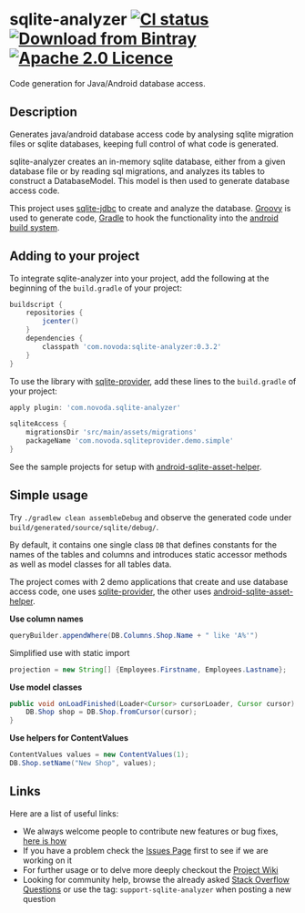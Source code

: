 # sqlite-analyzer [![CI status](https://ci.novoda.com/buildStatus/icon?job=sqlite-analyzer)](https://ci.novoda.com/job/sqlite-analyzer/lastBuild/console) [![Download from Bintray](https://api.bintray.com/packages/novoda/maven/sqlite-analyzer/images/download.svg)](https://bintray.com/novoda/maven/sqlite-analyzer/_latestVersion) [![Apache 2.0 Licence](https://img.shields.io/github/license/novoda/sqlite-analyzer.svg)](https://github.com/novoda/sqlite-analyzer/blob/master/LICENSE.txt)

Code generation for Java/Android database access.

## Description

Generates java/android database access code by analysing sqlite migration files or sqlite databases,
keeping full control of what code is generated.

sqlite-analyzer creates an in-memory sqlite database, either from a given database file or by reading sql migrations,
and analyzes its tables to construct a DatabaseModel. This model is then used to generate database access code.

This project uses [sqlite-jdbc](https://bitbucket.org/xerial/sqlite-jdbc) to create and analyze the database.
[Groovy](http://groovy.codehaus.org/) is used to generate code, [Gradle](http://www.gradle.org/) to hook
the functionality into the [android build system](http://tools.android.com/tech-docs/new-build-system).

## Adding to your project

To integrate sqlite-analyzer into your project, add the following at the beginning of the `build.gradle` of your project:

```groovy
buildscript {
    repositories {
        jcenter()
    }
    dependencies {
        classpath 'com.novoda:sqlite-analyzer:0.3.2'
    }
}
```

To use the library with [sqlite-provider](https://github.com/novoda/sqlite-provider), add these lines to the `build.gradle` of your project:

```groovy
apply plugin: 'com.novoda.sqlite-analyzer'

sqliteAccess {
    migrationsDir 'src/main/assets/migrations'
    packageName 'com.novoda.sqliteprovider.demo.simple'
}
```

See the sample projects for setup with [android-sqlite-asset-helper](https://github.com/jgilfelt/android-sqlite-asset-helper).


## Simple usage

Try `./gradlew clean assembleDebug` and observe the generated code under `build/generated/source/sqlite/debug/`.

By default, it contains one single class `DB` that defines constants for the names of the tables and columns and
introduces static accessor methods as well as model classes for all tables data.

The project comes with 2 demo applications that create and use database access code,
one uses [sqlite-provider](https://github.com/novoda/sqlite-provider),
the other uses [android-sqlite-asset-helper](https://github.com/jgilfelt/android-sqlite-asset-helper).

**Use column names**
``` java
queryBuilder.appendWhere(DB.Columns.Shop.Name + " like 'A%'")
```

Simplified use with static import 
``` java
projection = new String[] {Employees.Firstname, Employees.Lastname};
```

**Use model classes**
``` java
public void onLoadFinished(Loader<Cursor> cursorLoader, Cursor cursor) {
    DB.Shop shop = DB.Shop.fromCursor(cursor);
}
```

**Use helpers for ContentValues**
``` java
ContentValues values = new ContentValues(1);
DB.Shop.setName("New Shop", values);
```

## Links

Here are a list of useful links:

 * We always welcome people to contribute new features or bug fixes, [here is how](https://github.com/novoda/novoda/blob/master/CONTRIBUTING.md)
 * If you have a problem check the [Issues Page](https://github.com/novoda/sqlite-analyzer/issues) first to see if we are working on it
 * For further usage or to delve more deeply checkout the [Project Wiki](https://github.com/novoda/sqlite-analyzer/wiki)
 * Looking for community help, browse the already asked [Stack Overflow Questions](http://stackoverflow.com/questions/tagged/support-sqlite-analyzer) or use the tag: `support-sqlite-analyzer` when posting a new question
